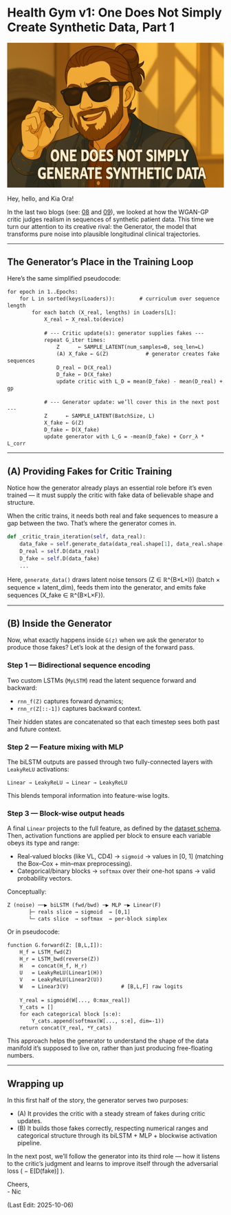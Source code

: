 # Health Gym v1: One Does Not Simply Create Synthetic Data, Part 1

<img src="Supporting_Images/ZFig039_WganV1GeneratorMemeChillVer.png" width="600"/>  

Hey, hello, and Kia Ora!

In the last two blogs (see: [08](https://github.com/NicKuo-ResearchStuff/Health_Gym_AI/tree/main/Blogs/Blogs_Z_Implementation/Implementation08) and [09](https://github.com/NicKuo-ResearchStuff/Health_Gym_AI/tree/main/Blogs/Blogs_Z_Implementation/Implementation09)), we looked at how the WGAN-GP critic judges realism in sequences of synthetic patient data.
This time we turn our attention to its creative rival: the Generator, the model that transforms pure noise into plausible longitudinal clinical trajectories.

---

## The Generator’s Place in the Training Loop

Here’s the same simplified pseudocode:

```text
for epoch in 1..Epochs:
    for L in sorted(keys(Loaders)):        # curriculum over sequence length
        for each batch (X_real, lengths) in Loaders[L]:
            X_real ← X_real.to(device)

            # --- Critic update(s): generator supplies fakes ---
            repeat G_iter times:
                Z      ← SAMPLE_LATENT(num_samples=B, seq_len=L)
                (A) X_fake ← G(Z)            # generator creates fake sequences
                D_real ← D(X_real)
                D_fake ← D(X_fake)
                update critic with L_D = mean(D_fake) - mean(D_real) + gp

            # --- Generator update: we’ll cover this in the next post ---
            Z      ← SAMPLE_LATENT(BatchSize, L)
            X_fake ← G(Z)
            D_fake ← D(X_fake)
            update generator with L_G = -mean(D_fake) + Corr_λ * L_corr
```
---

## (A) Providing Fakes for Critic Training

Notice how the generator already plays an essential role before it’s even trained — it must supply the critic with fake data of believable shape and structure.

When the critic trains, it needs both real and fake sequences to measure a gap between the two.
That’s where the generator comes in.

```python
def _critic_train_iteration(self, data_real):
    data_fake = self.generate_data(data_real.shape[1], data_real.shape[0])  # (A)
    D_real = self.D(data_real)
    D_fake = self.D(data_fake)
    ...
```

Here, `generate_data()` draws latent noise tensors
(Z ∈ ℝ^{B×L×I}) (batch × sequence × latent_dim),
feeds them into the generator, and emits fake sequences
(X_fake ∈ ℝ^{B×L×F}).

---

## (B) Inside the Generator

Now, what exactly happens inside `G(z)` when we ask the generator to produce those fakes?
Let’s look at the design of the forward pass.

### Step 1 — Bidirectional sequence encoding

Two custom LSTMs (`MyLSTM`) read the latent sequence forward and backward:

* `rnn_f(Z)` captures forward dynamics;
* `rnn_r(Z[::-1])` captures backward context.

Their hidden states are concatenated so that each timestep sees both past and future context.

### Step 2 — Feature mixing with MLP

The biLSTM outputs are passed through two fully-connected layers with `LeakyReLU` activations:

```
Linear → LeakyReLU → Linear → LeakyReLU
```

This blends temporal information into feature-wise logits.

### Step 3 — Block-wise output heads

A final `Linear` projects to the full feature, as defined by the [dataset schema](https://github.com/NicKuo-ResearchStuff/Health_Gym_AI/tree/main/Blogs/Blogs_Z_Implementation/Implementation05).
Then, activation functions are applied per block to ensure each variable obeys its type and range:

* Real-valued blocks (like VL, CD4) → `sigmoid` → values in [0, 1] (matching the Box–Cox + min–max preprocessing).
* Categorical/binary blocks → `softmax` over their one-hot spans → valid probability vectors.

Conceptually:

```
Z (noise) ──▶ biLSTM (fwd/bwd) ─▶ MLP ─▶ Linear(F)
       ├─ reals slice → sigmoid  → [0,1]
       └─ cats slice  → softmax  → per-block simplex
```

Or in pseudocode:

```text
function G.forward(Z: [B,L,I]):
    H_f = LSTM_fwd(Z)
    H_r = LSTM_bwd(reverse(Z))
    H   = concat(H_f, H_r)
    U   = LeakyReLU(Linear1(H))
    V   = LeakyReLU(Linear2(U))
    W   = Linear3(V)                 # [B,L,F] raw logits

    Y_real = sigmoid(W[..., 0:max_real])
    Y_cats = []
    for each categorical block [s:e):
        Y_cats.append(softmax(W[..., s:e], dim=-1))
    return concat(Y_real, *Y_cats)
```

This approach helps the generator to understand the shape of the data manifold it’s supposed to live on, rather than just producing free-floating numbers.

---

## Wrapping up

In this first half of the story, the generator serves two purposes:

* (A) It provides the critic with a steady stream of fakes during critic updates.
* (B) It builds those fakes correctly, respecting numerical ranges and categorical structure through its biLSTM + MLP + blockwise activation pipeline.

In the next post, we’ll follow the generator into its third role — how it listens to the critic’s judgment and learns to improve itself through the adversarial loss ( − E[D(fake)] ).

Cheers,</br>
\- Nic

(Last Edit: 2025-10-06)
